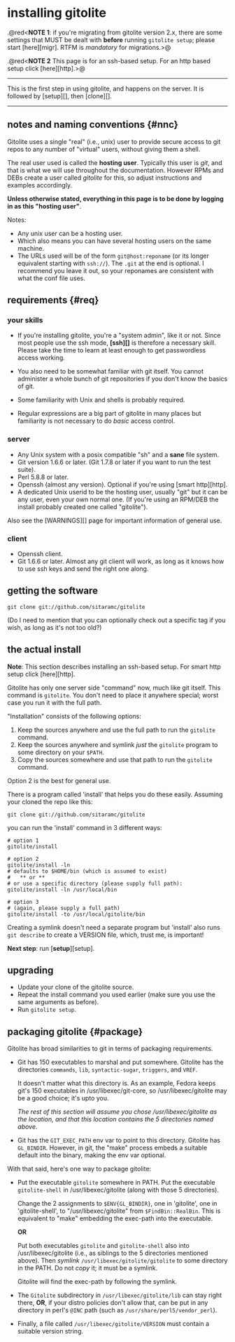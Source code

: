 # installing gitolite

.@red<**NOTE 1**: if you're migrating from gitolite version 2.x, there are
some settings that MUST be dealt with **before** running `gitolite setup`;
please start [here][migr].  RTFM is *mandatory* for migrations.>@

.@red<**NOTE 2** This page is for an ssh-based setup.  For an http based setup
click [here][http].>@

----

This is the first step in using gitolite, and happens on the server.  It is
followed by [setup][], then [clone][].

----

## notes and naming conventions {#nnc}

<!-- pandoc: toc -->

Gitolite uses a single "real" (i.e., unix) user to provide secure access to
git repos to any number of "virtual" users, without giving them a shell.

The real user used is called the **hosting user**.  Typically this user is
*git*, and that is what we will use throughout the documentation.  However
RPMs and DEBs create a user called *gitolite* for this, so adjust instructions
and examples accordingly.

**Unless otherwise stated, everything in this page is to be done by logging in
as this "hosting user"**.

Notes:

  * Any unix user can be a hosting user.
  * Which also means you can have several hosting users on the same machine.
  * The URLs used will be of the form `git@host:reponame` (or its longer
    equivalent starting with `ssh://`).  The `.git` at the end is optional.  I
    recommend you leave it out, so your reponames are consistent with what the
    conf file uses.

## requirements {#req}

### your skills

  * If you're installing gitolite, you're a "system admin", like it or not.
    Since most people use the ssh mode, **[ssh][]** is therefore a necessary
    skill.  Please take the time to learn at least enough to get passwordless
    access working.

  * You also need to be somewhat familiar with git itself.  You cannot
    administer a whole bunch of git repositories if you don't know the basics
    of git.

  * Some familiarity with Unix and shells is probably required.

  * Regular expressions are a big part of gitolite in many places but
    familiarity is not necessary to do *basic* access control.

### server

  * Any Unix system with a posix compatible "sh" and a **sane** file system.
  * Git version 1.6.6 or later.  (Git 1.7.8 or later if you want to run the
    test suite).
  * Perl 5.8.8 or later.
  * Openssh (almost any version).  Optional if you're using [smart
    http][http].
  * A dedicated Unix userid to be the hosting user, usually "git" but it can
    be any user, even your own normal one.  (If you're using an RPM/DEB the
    install probably created one called "gitolite").

Also see the [WARNINGS][] page for important information of general use.

### client

  * Openssh client.
  * Git 1.6.6 or later.  Almost any git client will work, as long as it knows
    how to use ssh keys and send the right one along.

## getting the software

    git clone git://github.com/sitaramc/gitolite

(Do I need to mention that you can optionally check out a specific tag if you
wish, as long as it's not too old?)

## the actual install

**Note**: This section describes installing an ssh-based setup.  For smart
http setup click [here][http].

Gitolite has only one server side "command" now, much like git itself.  This
command is `gitolite`.  You don't need to place it anywhere special; worst
case you run it with the full path.

"Installation" consists of the following options:

1.  Keep the sources anywhere and use the full path to run the `gitolite`
    command.
2.  Keep the sources anywhere and symlink *just* the `gitolite` program to
    some directory on your `$PATH`.
3.  Copy the sources somewhere and use that path to run the `gitolite`
    command.

Option 2 is the best for general use.

There is a program called 'install' that helps you do these easily.  Assuming
your cloned the repo like this:

    git clone git://github.com/sitaramc/gitolite

you can run the 'install' command in 3 different ways:

    # option 1
    gitolite/install

    # option 2
    gitolite/install -ln
    # defaults to $HOME/bin (which is assumed to exist)
    #   ** or **
    # or use a specific directory (please supply full path):
    gitolite/install -ln /usr/local/bin

    # option 3
    # (again, please supply a full path)
    gitolite/install -to /usr/local/gitolite/bin

Creating a symlink doesn't need a separate program but 'install' also runs
`git describe` to create a VERSION file, which, trust me, is important!

**Next step**: run [**setup**][setup].

## upgrading

  * Update your clone of the gitolite source.
  * Repeat the install command you used earlier (make sure you use the same
    arguments as before).
  * Run `gitolite setup`.

## packaging gitolite {#package}

Gitolite has broad similarities to git in terms of packaging requirements.

  * Git has 150 executables to marshal and put somewhere.  Gitolite has the
    directories `commands`, `lib`, `syntactic-sugar`, `triggers`, and `VREF`.

    It doesn't matter what this directory is.  As an example, Fedora keeps
    git's 150 executables in /usr/libexec/git-core, so /usr/libexec/gitolite
    may be a good choice; it's upto you.

    *The rest of this section will assume you chose /usr/libexec/gitolite as
    the location, and that this location contains the 5 directories named
    above*.

  * Git has the `GIT_EXEC_PATH` env var to point to this directory.  Gitolite
    has `GL_BINDIR`.  However, in git, the "make" process embeds a suitable
    default into the binary, making the env var optional.

With that said, here's one way to package gitolite:

  * Put the executable `gitolite` somewhere in PATH.  Put the executable
    `gitolite-shell` in /usr/libexec/gitolite (along with those 5 directories).

    Change the 2 assignments to `$ENV{GL_BINDIR}`, one in 'gitolite', one in
    'gitolite-shell', to "/usr/libexec/gitolite" from `$FindBin::RealBin`.
    This is equivalent to "make" embedding the exec-path into the executable.

    **OR**

    Put both executables `gitolite` and `gitolite-shell` also into
    /usr/libexec/gitolite (i.e., as siblings to the 5 directories mentioned
    above).  Then *symlink* `/usr/libexec/gitolite/gitolite` to some directory
    in the PATH.  Do not *copy* it; it must be a symlink.

    Gitolite will find the exec-path by following the symlink.

  * The `Gitolite` subdirectory in `/usr/libexec/gitolite/lib` can stay right
    there, **OR**, if your distro policies don't allow that, can be put in any
    directory in perl's `@INC` path (such as `/usr/share/perl5/vendor_perl`).

  * Finally, a file called `/usr/libexec/gitolite/VERSION` must contain a
    suitable version string.
